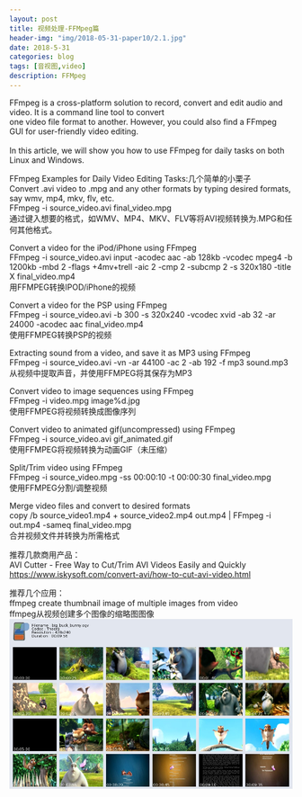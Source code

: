 ```yaml
---
layout: post
title: 视频处理-FFMpeg篇
header-img: "img/2018-05-31-paper10/2.1.jpg"
date: 2018-5-31
categories: blog
tags: [音视图,video]
description: FFMpeg
---
```


FFmpeg is a cross-platform solution to record, convert and edit audio and video. It is a command line tool to convert<br> 
one video file format to another. However, you could also find a FFmpeg GUI for user-friendly video editing.<br>  
In this article, we will show you how to use FFmpeg for daily tasks on both Linux and Windows.<br> 

FFmpeg Examples for Daily Video Editing Tasks:几个简单的小栗子<br> 
Convert .avi video to .mpg and any other formats by typing desired formats, say wmv, mp4, mkv, flv, etc.<br>
FFmpeg -i source_video.avi final_video.mpg<br>
通过键入想要的格式，如WMV、MP4、MKV、FLV等将AVI视频转换为.MPG和任何其他格式。<br>

Convert a video for the iPod/iPhone using FFmpeg<br>
FFmpeg -i source_video.avi input -acodec aac -ab 128kb -vcodec mpeg4 -b 1200kb -mbd 2 -flags +4mv+trell -aic 2 -cmp 2 -subcmp 2 -s 320x180 -title X final_video.mp4<br>
用FFMPEG转换IPOD/iPhone的视频<br>

Convert a video for the PSP using FFmpeg<br>
FFmpeg -i source_video.avi -b 300 -s 320x240 -vcodec xvid -ab 32 -ar 24000 -acodec aac final_video.mp4<br>
使用FFMPEG转换PSP的视频<br>

Extracting sound from a video, and save it as MP3 using FFmpeg<br>
FFmpeg -i source_video.avi -vn -ar 44100 -ac 2 -ab 192 -f mp3 sound.mp3<br>
从视频中提取声音，并使用FFMPEG将其保存为MP3<br>

Convert video to image sequences using FFmpeg<br>
FFmpeg -i video.mpg image%d.jpg<br>
使用FFMPEG将视频转换成图像序列<br>

Convert video to animated gif(uncompressed) using FFmpeg<br>
FFmpeg -i source_video.avi gif_animated.gif<br>
使用FFMPEG将视频转换为动画GIF（未压缩）<br>

Split/Trim video using FFmpeg<br>
FFmpeg -i source_video.mpg -ss 00:00:10 -t 00:00:30 final_video.mpg<br>
使用FFMPEG分割/调整视频<br>

Merge video files and convert to desired formats<br>
copy /b source_video1.mp4 + source_video2.mp4 out.mp4 | FFmpeg -i out.mp4 -sameq final_video.mpg<br>
合并视频文件并转换为所需格式<br>

推荐几款商用产品：<br>
AVI Cutter - Free Way to Cut/Trim AVI Videos Easily and Quickly<br>
https://www.iskysoft.com/convert-avi/how-to-cut-avi-video.html<br>

推荐几个应用：<br>
ffmpeg create thumbnail image of multiple images from video<br>
ffmpeg从视频创建多个图像的缩略图图像<br>
![](/img/2018-05-31-paper10/3.jpg)<br>
